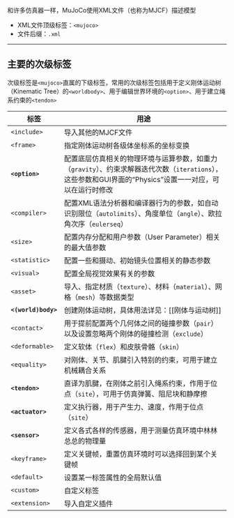 

和许多仿真器一样，MuJoCo使用XML文件（也称为MJCF）描述模型

+ XML文件顶级标签：`<mujoco>`
+ 文件后缀：`.xml`

---
## 主要的次级标签

次级标签是`<mujoco>`直属的下级标签，常用的次级标签包括用于定义刚体运动树（Kinematic Tree）的`<worldbody>`、用于编辑世界环境的`<option>`、用于建立绳系约束的`<tendon>`

| 标签                  | 用途                                                                                            |
| ------------------- | --------------------------------------------------------------------------------------------- |
| `<include>`         | 导入其他的MJCF文件                                                                                   |
| `<frame>`           | 指定刚体运动树各级体坐标系的坐标变换                                                                            |
| **`<option>`**      | 配置底层仿真相关的物理环境与运算参数，如重力（`gravity`）、约束求解器迭代次数（`iterations`），这些参数和GUI界面的“Physics”设置一一对应，可以在运行时修改 |
| `<compiler>`        | 配置XML语法分析器和编译器行为的参数，如自动识别限位（`autolimits`）、角度单位（`angle`）、欧拉角次序（`eulerseq`）                     |
| `<size>`            | 配置内存分配和用户参数（User Parameter）相关的最大值参数                                                           |
| `<statistic>`       | 配置一些和摄动、初始镜头位置相关的静态参数                                                                         |
| `<visual>`          | 配置全局视觉效果有关的参数                                                                                 |
| `<asset>`           | 导入、指定材质（`texture`）、材料（`material`）、网格（`mesh`）等数据类型                                             |
| **`<(world)body>`** | 创建刚体运动树，具体用法详见：[[刚体与运动树]]                                                                     |
| `<contact>`         | 用于提前配置两个几何体之间的碰撞参数（`pair`）以及设置忽略两个刚体的碰撞检测（`exclude`）                                          |
| `<deformable>`      | 定义软体（`flex`）和皮肤骨骼（`skin`）                                                                     |
| `<equality>`        | 对刚体、关节、肌腱引入特别的约束，可用于建立机械耦合关系                                                                  |
| **`<tendon>`**      | 直译为肌腱，在刚体之前引入绳系约束，作用于位点（`site`），可用于仿真弹簧、阻尼块和静摩擦                                               |
| **`<actuator>`**    | 定义执行器，用于产生力、速度，作用于位点（`site`）                                                                  |
| **`<sensor>`**      | 定义各式各样的传感器，用于测量仿真环境中林林总总的物理量                                                                  |
| `<keyframe>`        | 定义关键帧，重置仿真环境时可以选择回到某个关键帧                                                                      |
| `<default>`         | 设置某一标签属性的全局默认值                                                                                |
| `<custom>`          | 自定义标签                                                                                         |
| `<extension>`       | 导入自定义插件                                                                                       |

